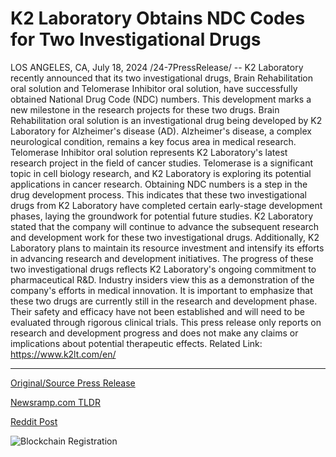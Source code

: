 # K2 Laboratory Obtains NDC Codes for Two Investigational Drugs

LOS ANGELES, CA, July 18, 2024 /24-7PressRelease/ -- K2 Laboratory recently announced that its two investigational drugs, Brain Rehabilitation oral solution and Telomerase Inhibitor oral solution, have successfully obtained National Drug Code (NDC) numbers. This development marks a new milestone in the research projects for these two drugs.  Brain Rehabilitation oral solution is an investigational drug being developed by K2 Laboratory for Alzheimer's disease (AD). Alzheimer's disease, a complex neurological condition, remains a key focus area in medical research.  Telomerase Inhibitor oral solution represents K2 Laboratory's latest research project in the field of cancer studies. Telomerase is a significant topic in cell biology research, and K2 Laboratory is exploring its potential applications in cancer research.  Obtaining NDC numbers is a step in the drug development process. This indicates that these two investigational drugs from K2 Laboratory have completed certain early-stage development phases, laying the groundwork for potential future studies.  K2 Laboratory stated that the company will continue to advance the subsequent research and development work for these two investigational drugs. Additionally, K2 Laboratory plans to maintain its resource investment and intensify its efforts in advancing research and development initiatives.  The progress of these two investigational drugs reflects K2 Laboratory's ongoing commitment to pharmaceutical R&D. Industry insiders view this as a demonstration of the company's efforts in medical innovation.  It is important to emphasize that these two drugs are currently still in the research and development phase. Their safety and efficacy have not been established and will need to be evaluated through rigorous clinical trials. This press release only reports on research and development progress and does not make any claims or implications about potential therapeutic effects.  Related Link: https://www.k2lt.com/en/ 

---

[Original/Source Press Release](https://www.24-7pressrelease.com/press-release/512633/k2-laboratory-obtains-ndc-codes-for-two-investigational-drugs)
                    

[Newsramp.com TLDR](None) 



[Reddit Post](https://www.reddit.com/r/newsramp/comments/1e65bnz/k2_laboratory_milestone_ndc_numbers_obtained_for/) 



![Blockchain Registration](https://cdn.newsramp.app/24-7PressRelease/qrcode/247/18/wamcUJ1P.webp)